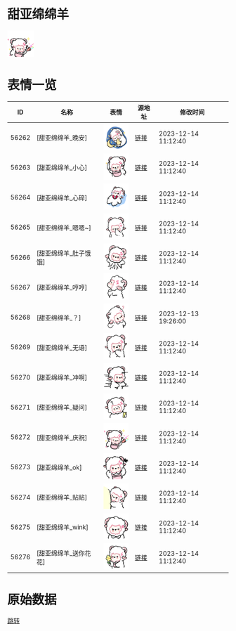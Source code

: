 # 甜亚绵绵羊

<img src="./cover.png" height="60" alt="cover" />

# 表情一览

|ID|名称|表情|源地址|修改时间|
|----|----|----|----|----|
|56262|[甜亚绵绵羊_晚安]|<img src="./pic/056262_%5B甜亚绵绵羊_晚安%5D.png" height="60" alt="晚安"/>|[链接](https://i0.hdslb.com/bfs/garb/69d54beeb6bf12c893a142b95232fdaaf723708d.png)|2023-12-14 11:12:40|
|56263|[甜亚绵绵羊_小心]|<img src="./pic/056263_%5B甜亚绵绵羊_小心%5D.png" height="60" alt="小心"/>|[链接](https://i0.hdslb.com/bfs/garb/913abbaee0252e37e8ce8aae31162d36b90507f2.png)|2023-12-14 11:12:40|
|56264|[甜亚绵绵羊_心碎]|<img src="./pic/056264_%5B甜亚绵绵羊_心碎%5D.png" height="60" alt="心碎"/>|[链接](https://i0.hdslb.com/bfs/garb/235d9d1c17a2cbe3afec521178b8a3dd632a4fe3.png)|2023-12-14 11:12:40|
|56265|[甜亚绵绵羊_嗯嗯~]|<img src="./pic/056265_%5B甜亚绵绵羊_嗯嗯~%5D.png" height="60" alt="嗯嗯~"/>|[链接](https://i0.hdslb.com/bfs/garb/895be5ff9479f57f8965d6cbbb3c2da0a4c4779b.png)|2023-12-14 11:12:40|
|56266|[甜亚绵绵羊_肚子饿饿]|<img src="./pic/056266_%5B甜亚绵绵羊_肚子饿饿%5D.png" height="60" alt="肚子饿饿"/>|[链接](https://i0.hdslb.com/bfs/garb/b545c8ad256fb68054c070fc2dbd8c36e244dde9.png)|2023-12-14 11:12:40|
|56267|[甜亚绵绵羊_哼哼]|<img src="./pic/056267_%5B甜亚绵绵羊_哼哼%5D.png" height="60" alt="哼哼"/>|[链接](https://i0.hdslb.com/bfs/garb/0d5b41dc194f9e5cc8cd626e6dc3c4e272a9955e.png)|2023-12-14 11:12:40|
|56268|[甜亚绵绵羊_？]|<img src="./pic/056268_%5B甜亚绵绵羊_？%5D.png" height="60" alt="？"/>|[链接](https://i0.hdslb.com/bfs/garb/8d5262e20282f99656afc2addb018b3731c55c82.png)|2023-12-13 19:26:00|
|56269|[甜亚绵绵羊_无语]|<img src="./pic/056269_%5B甜亚绵绵羊_无语%5D.png" height="60" alt="无语"/>|[链接](https://i0.hdslb.com/bfs/garb/ed23796907e7fa8612e5a1fb53178b8e37bffa86.png)|2023-12-14 11:12:40|
|56270|[甜亚绵绵羊_冲啊]|<img src="./pic/056270_%5B甜亚绵绵羊_冲啊%5D.png" height="60" alt="冲啊"/>|[链接](https://i0.hdslb.com/bfs/garb/1fab48660809e6c2596b2205b6c70387c92dc4e7.png)|2023-12-14 11:12:40|
|56271|[甜亚绵绵羊_疑问]|<img src="./pic/056271_%5B甜亚绵绵羊_疑问%5D.png" height="60" alt="疑问"/>|[链接](https://i0.hdslb.com/bfs/garb/7e77f48dfb15380709d5b3b4222e613536f46ec9.png)|2023-12-14 11:12:40|
|56272|[甜亚绵绵羊_庆祝]|<img src="./pic/056272_%5B甜亚绵绵羊_庆祝%5D.png" height="60" alt="庆祝"/>|[链接](https://i0.hdslb.com/bfs/garb/cc8db86297f957e833e4026d4761eb4e63974ba1.png)|2023-12-14 11:12:40|
|56273|[甜亚绵绵羊_ok]|<img src="./pic/056273_%5B甜亚绵绵羊_ok%5D.png" height="60" alt="ok"/>|[链接](https://i0.hdslb.com/bfs/garb/8c6c12900715af55d65972db3c8629281258a3a3.png)|2023-12-14 11:12:40|
|56274|[甜亚绵绵羊_贴贴]|<img src="./pic/056274_%5B甜亚绵绵羊_贴贴%5D.png" height="60" alt="贴贴"/>|[链接](https://i0.hdslb.com/bfs/garb/02df95dbae782434d2fe7c1ace5612b821ab8c8f.png)|2023-12-14 11:12:40|
|56275|[甜亚绵绵羊_wink]|<img src="./pic/056275_%5B甜亚绵绵羊_wink%5D.png" height="60" alt="wink"/>|[链接](https://i0.hdslb.com/bfs/garb/8e7ac920cb968bb6a226418e56fc5a1ffe884a92.png)|2023-12-14 11:12:40|
|56276|[甜亚绵绵羊_送你花花]|<img src="./pic/056276_%5B甜亚绵绵羊_送你花花%5D.png" height="60" alt="送你花花"/>|[链接](https://i0.hdslb.com/bfs/garb/13ef5be336aab14e177652638da0aa282f436bb9.png)|2023-12-14 11:12:40|

# 原始数据

[跳转](./raw.json)

